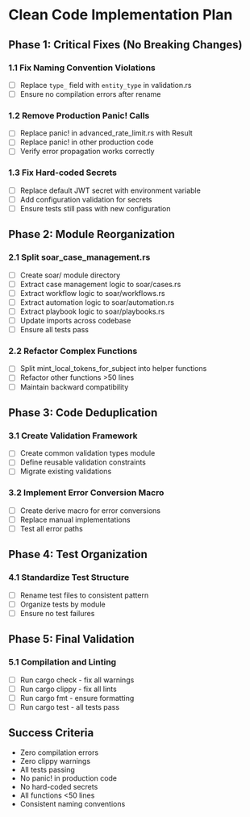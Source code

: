# Clean Code Implementation Plan

## Phase 1: Critical Fixes (No Breaking Changes)
### 1.1 Fix Naming Convention Violations
- [ ] Replace `type_` field with `entity_type` in validation.rs
- [ ] Ensure no compilation errors after rename

### 1.2 Remove Production Panic! Calls
- [ ] Replace panic! in advanced_rate_limit.rs with Result
- [ ] Replace panic! in other production code
- [ ] Verify error propagation works correctly

### 1.3 Fix Hard-coded Secrets
- [ ] Replace default JWT secret with environment variable
- [ ] Add configuration validation for secrets
- [ ] Ensure tests still pass with new configuration

## Phase 2: Module Reorganization
### 2.1 Split soar_case_management.rs
- [ ] Create soar/ module directory
- [ ] Extract case management logic to soar/cases.rs
- [ ] Extract workflow logic to soar/workflows.rs
- [ ] Extract automation logic to soar/automation.rs
- [ ] Extract playbook logic to soar/playbooks.rs
- [ ] Update imports across codebase
- [ ] Ensure all tests pass

### 2.2 Refactor Complex Functions
- [ ] Split mint_local_tokens_for_subject into helper functions
- [ ] Refactor other functions >50 lines
- [ ] Maintain backward compatibility

## Phase 3: Code Deduplication
### 3.1 Create Validation Framework
- [ ] Create common validation types module
- [ ] Define reusable validation constraints
- [ ] Migrate existing validations

### 3.2 Implement Error Conversion Macro
- [ ] Create derive macro for error conversions
- [ ] Replace manual implementations
- [ ] Test all error paths

## Phase 4: Test Organization
### 4.1 Standardize Test Structure
- [ ] Rename test files to consistent pattern
- [ ] Organize tests by module
- [ ] Ensure no test failures

## Phase 5: Final Validation
### 5.1 Compilation and Linting
- [ ] Run cargo check - fix all warnings
- [ ] Run cargo clippy - fix all lints
- [ ] Run cargo fmt - ensure formatting
- [ ] Run cargo test - all tests pass

## Success Criteria
- Zero compilation errors
- Zero clippy warnings
- All tests passing
- No panic! in production code
- No hard-coded secrets
- All functions <50 lines
- Consistent naming conventions